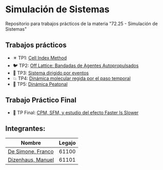 # Simulación de Sistemas
Repositorio para trabajos prácticos de la materia "72.25 - Simulación de Sistemas"

## Trabajos prácticos
* :eight_pointed_black_star: TP1: [Cell Index Method](https://github.com/ManuelDizen/SimSistemas/tree/main/TP1/TP1)
* :bird: TP2: [Off Lattice: Bandadas de Agentes Autopropulsados](https://github.com/ManuelDizen/SimSistemas/tree/main/TP2)
* :8ball: TP3: [Sistema dirigido por eventos](https://github.com/ManuelDizen/SimSistemas/tree/main/TP3)
* :boom: TP4: [Dinámica molecular regida por el paso temporal](https://github.com/ManuelDizen/SimSistemas/tree/TP4/TP4)
* :runner: TP5: [Dinámica Peatonal](https://github.com/ManuelDizen/SimSistemas/tree/main/TP5)

## Trabajo Práctico Final
* :running: TP Final: [CPM, SFM, y estudio del efecto Faster Is Slower](https://github.com/ManuelDizen/SimSistemas/tree/main/Final)

## Integrantes:
Nombre | Legajo
-------|--------
[De Simone, Franco](https://github.com/desimonef) | 61100
[Dizenhaus, Manuel](https://github.com/ManuelDizen) | 61101
